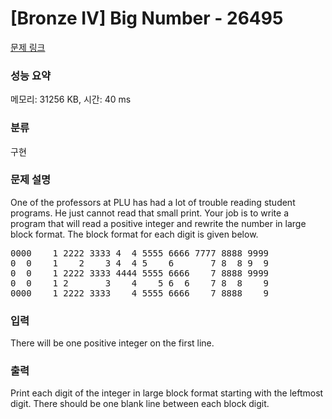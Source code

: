 # [Bronze IV] Big Number - 26495 

[문제 링크](https://www.acmicpc.net/problem/26495) 

### 성능 요약

메모리: 31256 KB, 시간: 40 ms

### 분류

구현

### 문제 설명

<p>One of the professors at PLU has had a lot of trouble reading student programs. He just cannot read that small print. Your job is to write a program that will read a positive integer and rewrite the number in large block format. The block format for each digit is given below.</p>

<pre>0000    1 2222 3333 4  4 5555 6666 7777 8888 9999
0  0    1    2    3 4  4 5    6       7 8  8 9  9
0  0    1 2222 3333 4444 5555 6666    7 8888 9999
0  0    1 2       3    4    5 6  6    7 8  8    9
0000    1 2222 3333    4 5555 6666    7 8888    9 </pre>

### 입력 

 <p>There will be one positive integer on the first line.</p>

### 출력 

 <p>Print each digit of the integer in large block format starting with the leftmost digit. There should be one blank line between each block digit.</p>

